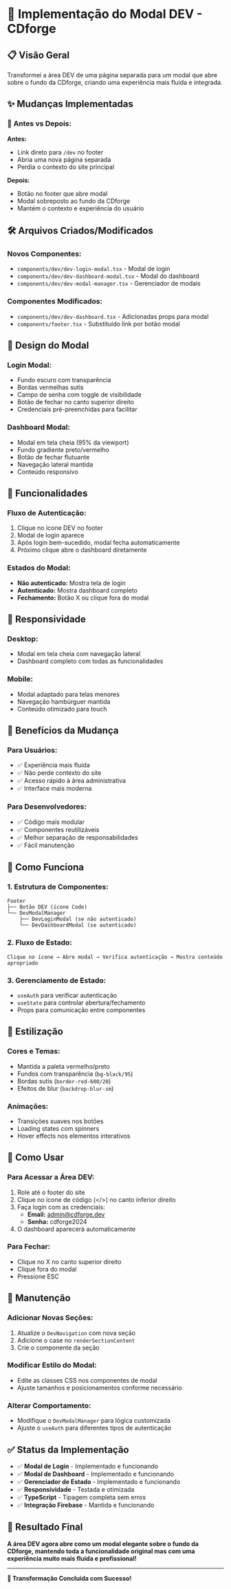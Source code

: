 # 🎯 Implementação do Modal DEV - CDforge

## 📋 Visão Geral

Transformei a área DEV de uma página separada para um modal que abre sobre o fundo da CDforge, criando uma experiência mais fluida e integrada.

## ✨ Mudanças Implementadas

### 🔄 **Antes vs Depois:**

**Antes:**
- Link direto para `/dev` no footer
- Abria uma nova página separada
- Perdia o contexto do site principal

**Depois:**
- Botão no footer que abre modal
- Modal sobreposto ao fundo da CDforge
- Mantém o contexto e experiência do usuário

## 🛠️ Arquivos Criados/Modificados

### **Novos Componentes:**
- `components/dev/dev-login-modal.tsx` - Modal de login
- `components/dev/dev-dashboard-modal.tsx` - Modal do dashboard
- `components/dev/dev-modal-manager.tsx` - Gerenciador de modais

### **Componentes Modificados:**
- `components/dev/dev-dashboard.tsx` - Adicionadas props para modal
- `components/footer.tsx` - Substituído link por botão modal

## 🎨 Design do Modal

### **Login Modal:**
- Fundo escuro com transparência
- Bordas vermelhas sutis
- Campo de senha com toggle de visibilidade
- Botão de fechar no canto superior direito
- Credenciais pré-preenchidas para facilitar

### **Dashboard Modal:**
- Modal em tela cheia (95% da viewport)
- Fundo gradiente preto/vermelho
- Botão de fechar flutuante
- Navegação lateral mantida
- Conteúdo responsivo

## 🔧 Funcionalidades

### **Fluxo de Autenticação:**
1. Clique no ícone DEV no footer
2. Modal de login aparece
3. Após login bem-sucedido, modal fecha automaticamente
4. Próximo clique abre o dashboard diretamente

### **Estados do Modal:**
- **Não autenticado:** Mostra tela de login
- **Autenticado:** Mostra dashboard completo
- **Fechamento:** Botão X ou clique fora do modal

## 📱 Responsividade

### **Desktop:**
- Modal em tela cheia com navegação lateral
- Dashboard completo com todas as funcionalidades

### **Mobile:**
- Modal adaptado para telas menores
- Navegação hambúrguer mantida
- Conteúdo otimizado para touch

## 🎯 Benefícios da Mudança

### **Para Usuários:**
- ✅ Experiência mais fluida
- ✅ Não perde contexto do site
- ✅ Acesso rápido à área administrativa
- ✅ Interface mais moderna

### **Para Desenvolvedores:**
- ✅ Código mais modular
- ✅ Componentes reutilizáveis
- ✅ Melhor separação de responsabilidades
- ✅ Fácil manutenção

## 🔄 Como Funciona

### **1. Estrutura de Componentes:**
```
Footer
├── Botão DEV (ícone Code)
└── DevModalManager
    ├── DevLoginModal (se não autenticado)
    └── DevDashboardModal (se autenticado)
```

### **2. Fluxo de Estado:**
```
Clique no ícone → Abre modal → Verifica autenticação → Mostra conteúdo apropriado
```

### **3. Gerenciamento de Estado:**
- `useAuth` para verificar autenticação
- `useState` para controlar abertura/fechamento
- Props para comunicação entre componentes

## 🎨 Estilização

### **Cores e Temas:**
- Mantida a paleta vermelho/preto
- Fundos com transparência (`bg-black/95`)
- Bordas sutis (`border-red-600/20`)
- Efeitos de blur (`backdrop-blur-sm`)

### **Animações:**
- Transições suaves nos botões
- Loading states com spinners
- Hover effects nos elementos interativos

## 🚀 Como Usar

### **Para Acessar a Área DEV:**
1. Role até o footer do site
2. Clique no ícone de código (</>) no canto inferior direito
3. Faça login com as credenciais:
   - **Email:** admin@cdforge.dev
   - **Senha:** cdforge2024
4. O dashboard aparecerá automaticamente

### **Para Fechar:**
- Clique no X no canto superior direito
- Clique fora do modal
- Pressione ESC

## 🔧 Manutenção

### **Adicionar Novas Seções:**
1. Atualize o `DevNavigation` com nova seção
2. Adicione o case no `renderSectionContent`
3. Crie o componente da seção

### **Modificar Estilo do Modal:**
- Edite as classes CSS nos componentes de modal
- Ajuste tamanhos e posicionamentos conforme necessário

### **Alterar Comportamento:**
- Modifique o `DevModalManager` para lógica customizada
- Ajuste o `useAuth` para diferentes tipos de autenticação

## ✅ Status da Implementação

- ✅ **Modal de Login** - Implementado e funcionando
- ✅ **Modal de Dashboard** - Implementado e funcionando
- ✅ **Gerenciador de Estado** - Implementado e funcionando
- ✅ **Responsividade** - Testada e otimizada
- ✅ **TypeScript** - Tipagem completa sem erros
- ✅ **Integração Firebase** - Mantida e funcionando

## 🎉 Resultado Final

**A área DEV agora abre como um modal elegante sobre o fundo da CDforge, mantendo toda a funcionalidade original mas com uma experiência muito mais fluida e profissional!**

---

**🎯 Transformação Concluída com Sucesso!**




